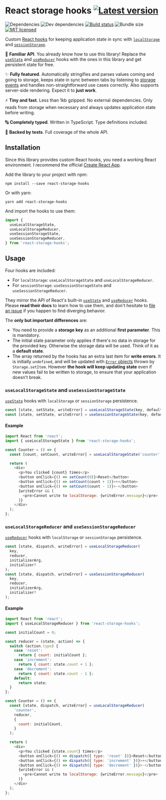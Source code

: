 # React storage hooks [![Latest version](https://img.shields.io/npm/v/react-storage-hooks.svg)](https://www.npmjs.com/package/react-storage-hooks)

![Dependencies](https://img.shields.io/david/soyguijarro/react-storage-hooks.svg)
![Dev dependencies](https://img.shields.io/david/dev/soyguijarro/react-storage-hooks.svg)
[![Build status](https://travis-ci.com/soyguijarro/react-storage-hooks.svg?branch=master)](https://travis-ci.com/soyguijarro/react-storage-hooks)
![Bundle size](https://img.shields.io/bundlephobia/minzip/react-storage-hooks.svg)
[![MIT licensed](https://img.shields.io/github/license/soyguijarro/react-storage-hooks.svg)](https://github.com/soyguijarro/react-storage-hooks/blob/master/LICENSE)

Custom [React hooks](https://reactjs.org/docs/hooks-intro) for keeping application state in sync with [`localStorage`](https://developer.mozilla.org/docs/Web/API/Window/localStorage) and [`sessionStorage`](https://developer.mozilla.org/docs/Web/API/Window/sessionStorage).

:book: **Familiar API**. You already know how to use this library! Replace the [`useState`](https://reactjs.org/docs/hooks-reference.html#usestate) and [`useReducer`](https://reactjs.org/docs/hooks-reference.html#usereducer) hooks with the ones in this library and get persistent state for free.

:sparkles: **Fully featured**. Automatically stringifies and parses values coming and going to storage, keeps state in sync between tabs by listening to [storage events](https://developer.mozilla.org/docs/Web/API/StorageEvent) and handles non-straightforward use cases correctly. Also supports server-side rendering. Expect it to **just work**.

:zap: **Tiny and fast**. Less than 1kb gzipped. No external dependencies. Only reads from storage when necessary and always updates application state before writing.

:capital_abcd: **Completely typed**. Written in TypeScript. Type definitions included.

:muscle: **Backed by tests**. Full coverage of the whole API.

## Installation

Since this library provides custom React hooks, you need a working React environment. I recommend the official [Create React App](https://facebook.github.io/create-react-app/).

Add the library to your project with npm:

```
npm install --save react-storage-hooks
```

Or with yarn:

```
yarn add react-storage-hooks
```

And import the hooks to use them:

```javascript
import {
  useLocalStorageState,
  useLocalStorageReducer,
  useSessionStorageState,
  useSessionStorageReducer,
} from 'react-storage-hooks';
```

## Usage

Four hooks are included:

- For `localStorage`: `useLocalStorageState` and `useLocalStorageReducer`.
- For `sessionStorage`: `useSessionStorageState` and `useSessionStorageReducer`.

They mirror the API of React's built-in [`useState`](https://reactjs.org/docs/hooks-reference.html#usestate) and [`useReducer`](https://reactjs.org/docs/hooks-reference.html#usereducer) hooks. Please **read their docs** to learn how to use them, and don't hesitate to [file an issue](https://github.com/soyguijarro/react-storage-hooks/issues) if you happen to find diverging behavior.

The **only but important differences** are:

- You need to provide a **storage key** as an additional **first parameter**. This is mandatory.
- The initial state parameter only applies if there's no data in storage for the provided key. Otherwise the storage data will be used. Think of it as a **default state**.
- The array returned by the hooks has an extra last item for **write errors**. It is initially `undefined`, and will be updated with [`Error` objects](https://developer.mozilla.org/docs/Web/JavaScript/Reference/Global_Objects/Error) thrown by `Storage.setItem`. However **the hook will keep updating state** even if new values fail to be written to storage, to ensure that your application doesn't break.

### `useLocalStorageState` and `useSessionStorageState`

[`useState`](https://reactjs.org/docs/hooks-reference.html#usestate) hooks with `localStorage` or `sessionStorage` persistence.

```javascript
const [state, setState, writeError] = useLocalStorageState(key, defaultState?);
const [state, setState, writeError] = useSessionStorageState(key, defaultState?);
```

#### Example

```javascript
import React from 'react';
import { useLocalStorageState } from 'react-storage-hooks';

const Counter = () => {
  const [count, setCount, writeError] = useLocalStorageState('counter', 0);

  return (
    <div>
      <p>You clicked {count} times</p>
      <button onClick={() => setCount(0)}>Reset</button>
      <button onClick={() => setCount(count + 1)}>+</button>
      <button onClick={() => setCount(count - 1)}>-</button>
      {writeError && (
        <pre>Cannot write to localStorage: {writeError.message}</pre>
      )}
    </div>
  );
};
```

### `useLocalStorageReducer` and `useSessionStorageReducer`

[`useReducer`](https://reactjs.org/docs/hooks-reference.html#usereducer) hooks with `localStorage` or `sessionStorage` persistence.

```javascript
const [state, dispatch, writeError] = useLocalStorageReducer(
  key,
  reducer,
  initializerArg,
  initializer?
);
const [state, dispatch, writeError] = useSessionStorageReducer(
  key,
  reducer,
  initializerArg,
  initializer?
);
```

#### Example

```javascript
import React from 'react';
import { useLocalStorageReducer } from 'react-storage-hooks';

const initialCount = 0;

const reducer = (state, action) => {
  switch (action.type) {
    case 'reset':
      return { count: initialCount };
    case 'increment':
      return { count: state.count + 1 };
    case 'decrement':
      return { count: state.count - 1 };
    default:
      return state;
  }
};

const Counter = () => {
  const [state, dispatch, writeError] = useLocalStorageReducer(
    'counter',
    reducer,
    {
      count: initialCount,
    }
  );

  return (
    <div>
      <p>You clicked {state.count} times</p>
      <button onClick={() => dispatch({ type: 'reset' })}>Reset</button>
      <button onClick={() => dispatch({ type: 'increment' })}>+</button>
      <button onClick={() => dispatch({ type: 'decrement' })}>-</button>
      {writeError && (
        <pre>Cannot write to localStorage: {writeError.message}</pre>
      )}
    </div>
  );
};
```
